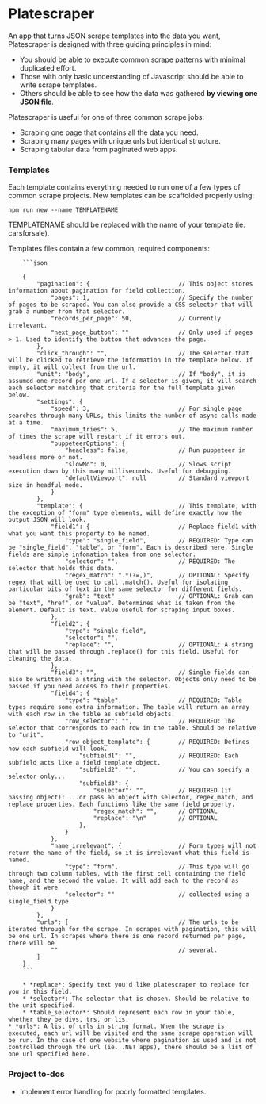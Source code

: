 # Platescraper

An app that turns JSON scrape templates into the data you want, Platescraper is designed with three guiding principles in mind:
* You should be able to execute common scrape patterns with minimal duplicated effort.
* Those with only basic understanding of Javascript should be able to write scrape templates.
* Others should be able to see how the data was gathered **by viewing one JSON file**.

Platescraper is useful for one of three common scrape jobs:
* Scraping one page that contains all the data you need.
* Scraping many pages with unique urls but identical structure.
* Scraping tabular data from paginated web apps.

### Templates

Each template contains everything needed to run one of a few types of common scrape projects. New templates can be scaffolded properly using:

```npm run new --name TEMPLATENAME```

TEMPLATENAME should be replaced with the name of your template (ie. carsforsale).

Templates files contain a few common, required components:

        ```json

        {
            "pagination": {                         // This object stores information about pagination for field collection.
                "pages": 1,                         // Specify the number of pages to be scraped. You can also provide a CSS selector that will grab a number from that selector.
                "records_per_page": 50,             // Currently irrelevant.
                "next_page_button": ""              // Only used if pages > 1. Used to identify the button that advances the page.
            },
            "click_through": "",                    // The selector that will be clicked to retrieve the information in the template below. If empty, it will collect from the url.
            "unit": "body",                         // If "body", it is assumed one record per one url. If a selector is given, it will search each selector matching that criteria for the full template given below.
            "settings": {
                "speed": 3,                         // For single page searches through many URLs, this limits the number of async calls made at a time.
                "maximum_tries": 5,                 // The maximum number of times the scrape will restart if it errors out.
                "puppeteerOptions": {
                    "headless": false,              // Run puppeteer in headless more or not.
                    "slowMo": 0,                    // Slows script execution down by this many milliseconds. Useful for debugging.
                    "defaultViewport": null         // Standard viewport size in headful mode.
                }
            },
            "template": {                           // This template, with the exception of "form" type elements, will define exactly how the output JSON will look.
                "field1": {                         // Replace field1 with what you want this property to be named.
                    "type": "single_field",         // REQUIRED: Type can be "single_field", "table", or "form". Each is described here. Single fields are simple infomation taken from one selector.
                    "selector": "",                 // REQUIRED: The selector that holds this data.
                    "regex_match": ".*(?=,)",       // OPTIONAL: Specify regex that will be used to call .match(). Useful for isolating particular bits of text in the same selector for different fields.
                    "grab": "text"                  // OPTIONAL: Grab can be "text", "href", or "value". Determines what is taken from the element. Default is text. Value useful for scraping input boxes.
                },
                "field2": {
                    "type": "single_field",
                    "selector": "",
                    "replace": "",                  // OPTIONAL: A string that will be passed through .replace() for this field. Useful for cleaning the data.
                },
                "field3": "",                       // Single fields can also be written as a string with the selector. Objects only need to be passed if you need access to their properties.
                "field4": {
                    "type": "table",                // REQUIRED: Table types require some extra information. The table will return an array with each row in the table as subfield objects.
                    "row_selector": "",             // REQUIRED: The selector that corresponds to each row in the table. Should be relative to "unit".
                    "row_object_template": {        // REQUIRED: Defines how each subfield will look.
                        "subfield1": "",            // REQUIRED: Each subfield acts like a field template object.
                        "subfield2": "",            // You can specify a selector only...
                        "subfield3": {
                            "selector": "",         // REQUIRED (if passing object): ...or pass an object with selector, regex_match, and replace properties. Each functions like the same field property.
                            "regex_match": "",      // OPTIONAL
                            "replace": "\n"         // OPTIONAL
                        },
                    }
                },
                "name_irrelevant": {                // Form types will not return the name of the field, so it is irrelevant what this field is named.
                    "type": "form",                 // This type will go through two column tables, with the first cell containing the field name, and the second the value. It will add each to the record as though it were
                    "selector": ""                  // collected using a single_field type.
                }
            },
            "urls": [                               // The urls to be iterated through for the scrape. In scrapes with pagination, this will be one url. In scrapes where there is one record returned per page, there will be
                ""                                  // several.
            ]
        }
        ```

        * *replace*: Specify text you'd like platescraper to replace for you in this field.
        * *selector*: The selector that is chosen. Should be relative to the unit specified.
        * *table_selector*: Should represent each row in your table, whether they be divs, trs, or lis.
    * *urls*: A list of urls in string format. When the scrape is executed, each url will be visited and the same scrape operation will be run. In the case of one website where pagination is used and is not controlled through the url (ie. .NET apps), there should be a list of one url specified here.


### Project to-dos
* Implement error handling for poorly formatted templates.